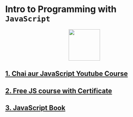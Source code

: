 # Intro to Programming with `JavaScript`

<p align="center">
<img width="100" height="100" src="https://skillicons.dev/icons?i=js" />
</p>

## [1. Chai aur JavaScript Youtube Course](https://youtube.com/playlist?list=PLu71SKxNbfoBuX3f4EOACle2y-tRC5Q37)

## [2. Free JS course with Certificate](https://www.freecodecamp.org/learn/javascript-algorithms-and-data-structures-v8)

## [3. JavaScript Book](https://github.com/shehza-d/Learning-Resources/blob/main/04.JS-Books/JS_from_Beginner_to_professional.pdf)
